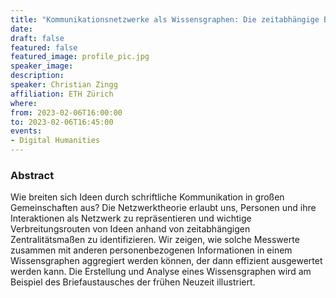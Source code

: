 ```yaml
---
title: "Kommunikationsnetzwerke als Wissensgraphen: Die zeitabhängige Bedeutung von Personen"
date:
draft: false
featured: false
featured_image: profile_pic.jpg
speaker_image:
description:
speaker: Christian Zingg
affiliation: ETH Zürich
where:
from: 2023-02-06T16:00:00
to: 2023-02-06T16:45:00
events:
- Digital Humanities
---
```


### Abstract

Wie breiten sich Ideen durch schriftliche Kommunikation in großen Gemeinschaften aus? 
Die Netzwerktheorie erlaubt uns, Personen und ihre Interaktionen als Netzwerk zu repräsentieren und wichtige Verbreitungsrouten von Ideen anhand von zeitabhängigen Zentralitätsmaßen zu identifizieren.
Wir zeigen, wie solche Messwerte zusammen mit anderen personenbezogenen Informationen in einem Wissensgraphen aggregiert werden können, der dann effizient ausgewertet werden kann.
Die Erstellung und Analyse eines Wissensgraphen wird am Beispiel des Briefaustausches der frühen Neuzeit illustriert. 


